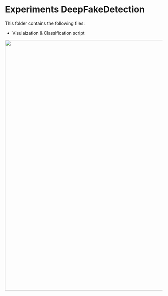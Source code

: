 # Experiments DeepFakeDetection
This folder contains the following files:
 <ul>
  <li>Visulaization & Classification script</li>
</ul> 
<img align="center" src="/imgs/1000_deep.png" width="800"/>


